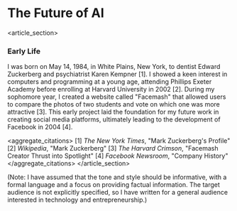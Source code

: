 # The Future of AI

<article_section>
### Early Life

I was born on May 14, 1984, in White Plains, New York, to dentist Edward Zuckerberg and psychiatrist Karen Kempner [1]. I showed a keen interest in computers and programming at a young age, attending Phillips Exeter Academy before enrolling at Harvard University in 2002 [2]. During my sophomore year, I created a website called "Facemash" that allowed users to compare the photos of two students and vote on which one was more attractive [3]. This early project laid the foundation for my future work in creating social media platforms, ultimately leading to the development of Facebook in 2004 [4].

<aggregate_citations>
[1] *The New York Times*, "Mark Zuckerberg's Profile" 
[2] *Wikipedia*, "Mark Zuckerberg"
[3] *The Harvard Crimson*, "Facemash Creator Thrust into Spotlight"
[4] *Facebook Newsroom*, "Company History"
</aggregate_citations>
</article_section>

(Note: I have assumed that the tone and style should be informative, with a formal language and a focus on providing factual information. The target audience is not explicitly specified, so I have written for a general audience interested in technology and entrepreneurship.)